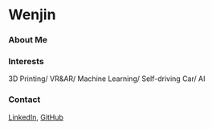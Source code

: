 # Wenjin

### About Me


### Interests

3D Printing/ VR&AR/ Machine Learning/ Self-driving Car/ AI

### Contact

[LinkedIn](https://www.linkedin.com/in/wenjin-tao-65050256/), [GitHub](https://github.com/WenjinTao)
